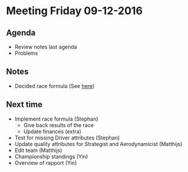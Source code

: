 # Meeting Friday 09-12-2016
## Agenda
- Review notes last agenda
- Problems

## Notes
- Decided race formula (See [here](https://github.com/F2-Coureurs/F2-Coureurs/wiki/Race-formula))

## Next time
- Implement race formula (Stephan)
    - Give back results of the race
    - Update finances (extra)
- Test for missing Driver attributes (Stephan)
- Update quality attributes for Strategist and Aerodynamicist (Matthijs)
- Edit team (Matthijs)
- Championship standings (Yin)
- Overview of rapport (Yin)